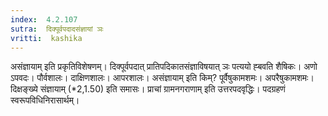 ```yaml
---
index:  4.2.107
sutra:  दिक्पूर्वपदादसंज्ञायां ञः
vritti:  kashika 
---
```


असंज्ञायाम् इति प्रकृतिविशेषणम्। दिक्पूर्वपदात् प्रातिपदिकातसंज्ञाविषयात् ञः पत्ययो ह्बवति शैषिकः। अणो ऽपवदः। पौर्वशालः। दाक्षिणशालः। आपरशालः। असंज्ञायाम् इति किम्? पूर्वैषुकामशमः। अपरैषुकामशमः। दिक्षङ्ख्ये संज्ञायाम् (*2,1.50) इति समासः। प्राचां ग्रामनगराणाम् इति उत्तरपदवृद्धिः। पदग्रहणं स्वरूपविधिनिरासार्थम्।

